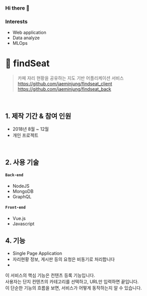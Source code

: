 ### Hi there 👋

### Interests
 - Web application
 - Data analyze
 - MLOps

# :pushpin: findSeat
>카페 자리 현황을 공유하는 지도 기반 어플리케이션 서비스
>https://github.com/jaeminjung/findseat_client
>https://github.com/jaeminjung/findseat_back

</br>

## 1. 제작 기간 & 참여 인원
- 2018년 8월 ~ 12월
- 개인 프로젝트

</br>

## 2. 사용 기술
#### `Back-end`
  - NodeJS
  - MongoDB
  - GraphQL
  <!--
  - Spring Data JPA
  - QueryDSL
  -->
#### `Front-end`
  - Vue.js
  - Javascript


## 4. 기능
- Single Page Application
- 자리현황 정보, 게시판 등의 요청은 비동기로 처리합니다
- 
이 서비스의 핵심 기능은 컨텐츠 등록 기능입니다.  
사용자는 단지 컨텐츠의 카테고리를 선택하고, URL만 입력하면 끝입니다.  
이 단순한 기능의 흐름을 보면, 서비스가 어떻게 동작하는지 알 수 있습니다.  
<!--
**jaeminjung/jaeminjung** is a ✨ _special_ ✨ repository because its `README.md` (this file) appears on your GitHub profile.

Here are some ideas to get you started:

- 🔭 I’m currently working on ...
- 🌱 I’m currently learning ...
- 👯 I’m looking to collaborate on ...
- 🤔 I’m looking for help with ...
- 💬 Ask me about ...
- 📫 How to reach me: ...
- 😄 Pronouns: ...
- ⚡ Fun fact: ...
-->
